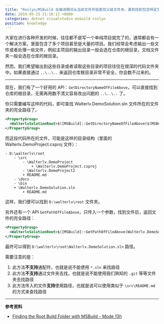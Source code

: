```yaml
---
title: "Roslyn/MSBuild 在编译期间从当前文件开始查找父级文件夹，直到找到包含特定文件的文件夹"
date: 2019-05-15 21:16:11 +0800
categories: dotnet visualstudio msbuild roslyn
position: knowledge
---
```


大家在进行各种开发的时候，往往都不是写一个单纯项目就完了的，通常都会有一个解决方案，里面包含了多个项目甚至是大量的项目。我们经常会考虑输出一些文件或者处理一些文件，例如主项目的输出目录一般会选在仓库的根目录，文档文件夹一般会选在仓库的根目录。

然而，我们希望输出到这些目录或者读取这些目录的项目往往在很深的代码文件夹中。如果直接通过 `..\..\..` 来返回仓库根目录非常不安全，你会数不过来的。

---

现在，我们有了一个好用的 API：`GetDirectoryNameOfFileAbove`，可以直接找到仓库的根目录，无需再用数不清又容易改出问题的 `..\..\..` 了。

你只需要编写这样的代码，即可查找 Walterlv.DemoSolution.sln 文件所在的文件夹的完全路径了。

```xml
<PropertyGroup>
  <WalterlvSolutionRoot>$([MSBuild]::GetDirectoryNameOfFileAbove($(MSBuildThisFileDirectory), Walterlv.DemoSolution.sln))</BuildRoot>
</PropertyGroup>
```

而这段代码所在的文件，可能是这样的目录结构（里面的 Walterlv.DemoProject.csproj 文件）：

```text
- D:\walterlv\root
    - \src
        - \Walterlv.DemoProject
            + \Walterlv.DemoProject.csproj
        - \Walterlv.DemoProject2
        + README.md
    - \docs
    - \bin
    + \Walterlv.DemoSolution.sln
        + README.md
```

这样，我们便可以找到 `D:\walterlv\root` 文件夹。

另外还有一个 API `GetPathOfFileAbove`，只传入一个参数，找到文件后，返回文件的完全路径：

```xml
<PropertyGroup>
  <WalterlvSolutionRoot>$([MSBuild]::GetPathOfFileAbove(Walterlv.DemoSolution.sln))</BuildRoot>
</PropertyGroup>
```

最终可以得到 `D:\walterlv\root\Walterlv.DemoSolution.sln` 路径。

需要注意的是：

1. 此方法**不支持**通配符，也就是说不能使用 `*.sln` 来找路径
1. 此方法**不支持**通过文件夹去找，也就是说不能使用我们熟知的 `.git` 等等文件夹去找路径
1. 此方法传入的文件**支持**使用路径，也就是说可以使用类似于 `\src\README.md` 的方式来查找路径

---

**参考资料**

- [Finding the Root Build Folder with MSBuild - Mode 13h](https://www.mode19.net/posts/msbuildbuildroot/)
